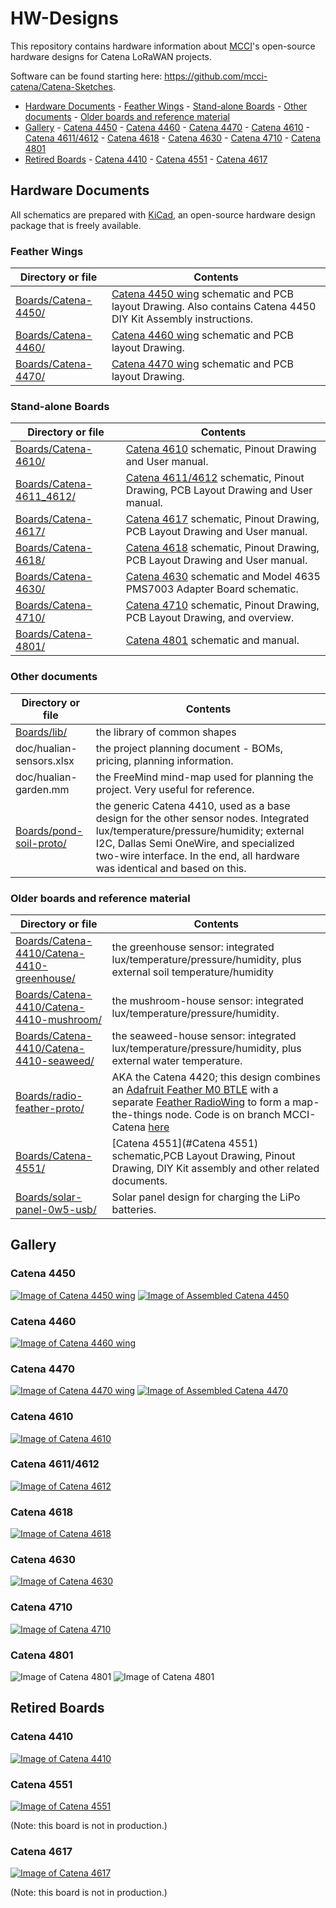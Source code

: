 # HW-Designs

This repository contains hardware information about [MCCI](https://mcci.com)'s open-source hardware designs for Catena LoRaWAN projects.

Software can be found starting here: https://github.com/mcci-catena/Catena-Sketches.

<!--
  This TOC uses the VS Code markdown TOC extension AlanWalk.markdown-toc.
  We strongly recommend updating using VS Code, the markdown-toc extension and the
  bierner.markdown-preview-github-styles extension. Note that if you are using
  VS Code 1.29 and Markdown TOC 1.5.6, https://github.com/AlanWalk/markdown-toc/issues/65
  applies -- you must change your line-ending to some non-auto value in Settings>
  Text Editor>Files.  `\n` works for me.
-->
<!-- markdownlint-capture -->
<!-- markdownlint-disable -->
<!-- TOC depthFrom:2 updateOnSave:true -->

- [Hardware Documents](#hardware-documents)
        - [Feather Wings](#feather-wings)
        - [Stand-alone Boards](#stand-alone-boards)
        - [Other documents](#other-documents)
        - [Older boards and reference material](#older-boards-and-reference-material)
- [Gallery](#gallery)
        - [Catena 4450](#catena-4450)
        - [Catena 4460](#catena-4460)
        - [Catena 4470](#catena-4470)
        - [Catena 4610](#catena-4610)
        - [Catena 4611/4612](#catena-46114612)
        - [Catena 4618](#catena-4618)
        - [Catena 4630](#catena-4630)
        - [Catena 4710](#catena-4710)
        - [Catena 4801](#catena-4801)
- [Retired Boards](#retired-boards)
        - [Catena 4410](#catena-4410)
        - [Catena 4551](#catena-4551)
        - [Catena 4617](#catena-4617)

<!-- /TOC -->
<!-- markdownlint-restore -->
<!-- Due to a bug in Markdown TOC, the table is formatted incorrectly if tab indentation is set other than 4. Due to another bug, this comment must be *after* the TOC entry. -->

## Hardware Documents

All schematics are prepared with [KiCad](http://kicad-pcb.org/), an open-source hardware design package that is freely available.

### Feather Wings

Directory or file | Contents
------------------|---------
[Boards/Catena-4450/](Boards/Catena-4450/) | [Catena 4450 wing](#catena-4450) schematic and PCB layout Drawing. Also contains Catena 4450 DIY Kit Assembly instructions.
[Boards/Catena-4460/](Boards/Catena-4460/) | [Catena 4460 wing](#catena-4460) schematic and PCB layout Drawing.
[Boards/Catena-4470/](./Boards/Catena-4470/) | [Catena 4470 wing](#catena-4470) schematic and PCB layout Drawing.

### Stand-alone Boards

Directory or file | Contents
------------------|---------
[Boards/Catena-4610/](./Boards/Catena-4610/) | [Catena 4610](#catena-4610) schematic, Pinout Drawing and User manual.
[Boards/Catena-4611_4612/](./Boards/Catena-4611_4612/) | [Catena 4611/4612](#catena-46114612) schematic, Pinout Drawing, PCB Layout Drawing and User manual.
[Boards/Catena-4617/](./Boards/Catena-4617/) | [Catena 4617](#catena-4617) schematic, Pinout Drawing, PCB Layout Drawing and User manual.
[Boards/Catena-4618/](./Boards/Catena-4618/) | [Catena 4618](#catena-4618) schematic, Pinout Drawing, PCB Layout Drawing and User manual.
[Boards/Catena-4630/](./Boards/Catena-4630/) | [Catena 4630](#catena-4630) schematic and Model 4635 PMS7003 Adapter Board schematic.
[Boards/Catena-4710/](./Boards/Catena-4710) | [Catena 4710](#catena-4710) schematic, Pinout Drawing, PCB Layout Drawing, and overview.
[Boards/Catena-4801/](./Boards/Catena-4801/) | [Catena 4801](#catena-4801) schematic and manual.

### Other documents

Directory or file | Contents
------------------|---------
[Boards/lib/](./Boards/lib/) | the library of common shapes
doc/hualian-sensors.xlsx | the project planning document - BOMs, pricing, planning information.
doc/hualian-garden.mm | the FreeMind mind-map used for planning the project. Very useful for reference.
[Boards/pond-soil-proto/](./Boards/pond-soil-proto/) | the generic Catena 4410, used as a base design for the other sensor nodes. Integrated lux/temperature/pressure/humidity; external I2C, Dallas Semi OneWire, and specialized two-wire interface. In the end, all hardware was identical and based on this.

### Older boards and reference material

Directory or file | Contents
------------------|---------
[Boards/Catena-4410/Catena-4410-greenhouse/](./Boards/Catena-4410/Catena-4410-greenhouse/) | the greenhouse sensor: integrated lux/temperature/pressure/humidity, plus external soil temperature/humidity
[Boards/Catena-4410/Catena-4410-mushroom/](./Boards/Catena-4410/Catena-4410-mushroom/) | the mushroom-house sensor: integrated lux/temperature/pressure/humidity.
[Boards/Catena-4410/Catena-4410-seaweed/](./Boards/Catena-4410/Catena-4410-seaweed/) | the seaweed-house sensor: integrated lux/temperature/pressure/humidity, plus external water temperature.
[Boards/radio-feather-proto/](./Boards/radio-feather-proto/) | AKA the Catena 4420; this design combines an [Adafruit Feather M0 BTLE](https://www.adafruit.com/products/2995) with a separate [Feather RadioWing](https://www.adafruit.com/products/3231) to form a map-the-things node. Code is on branch MCCI-Catena [here](https://github.com/mcci-catena/mapthethings-arduino.git)
[Boards/Catena-4551/](./Boards/Catena-4551/) | [Catena 4551](#Catena 4551) schematic,PCB Layout Drawing, Pinout Drawing, DIY Kit assembly and other related documents.
[Boards/solar-panel-0w5-usb/](./Boards/solar-panel-0w5-usb/) | Solar panel design for charging the LiPo batteries.

## Gallery

### Catena 4450

[![Image of Catena 4450 wing](assets/Catena-4450-Wing.jpg)](./Boards/Catena-4450/ "Link to design info for Catena 4450")
[![Image of Assembled Catena 4450](assets/Assembled-Catena-4450.jpg)](./Boards/Catena-4450/ "Link to design info for Catena 4450")

### Catena 4460

[![Image of Catena 4460 wing](/assets/Catena-4460-wing.jpg)](Boards/Catena-4460  "Link to design info for Catena 4450")

### Catena 4470

[![Image of Catena 4470 wing](/assets/Catena-4470-wing.jpg)](Boards/Catena-4470 "Link to design info for Catena 4470")
[![Image of Assembled Catena 4470](/assets/Catena-4470-Assembled.jpg)](Boards/Catena-4470 "Link to design info for Catena 4470")

### Catena 4610

[![Image of Catena 4610](/assets/Catena-4610.jpg)](Boards/Catena-4610 "Link to design info for Catena 4610")

### Catena 4611/4612

[![Image of Catena 4612](/assets/Catena-4612.jpg)](Boards/Catena-4612 "Link to design info for Catena 4612")

### Catena 4618

[![Image of Catena 4618](/assets/Catena-4618.jpg)](Boards/Catena-4618/ "Link to design info for Catena 4618")

### Catena 4630

[![Image of Catena 4630](/assets/Catena-4630-With-PMS7003.jpg)](Boards/Catena-4630 "Link to design info for Catena 4630")

### Catena 4710

[![Image of Catena 4710](Boards/Catena-4710/assets/catena4710-hand-1512x2016.jpg)](Boards/Catena-4710/ "Link to design info for Catena 4710")

### Catena 4801

![Image of Catena 4801](/assets/Catena-4801.jpg)
![Image of Catena 4801](/assets/Catena-4801.jpg)

## Retired Boards

### Catena 4410

[![Image of Catena 4410](./assets/MCCI-Catena-4410-1080x620.jpg)](./Boards/Catena-4410/ "Link to design info for Catena 4410")

### Catena 4551

[![Image of Catena 4551](/assets/Catena-4551-Proto.jpg)](Boards/Catena-4551/ "Link to design info for Catena 4551")

(Note: this board is not in production.)

### Catena 4617

[![Image of Catena 4617](/assets/Catena-4617.jpg)](Boards/Catena-4617/ "Link to design info for Catena 4617")

(Note: this board is not in production.)
